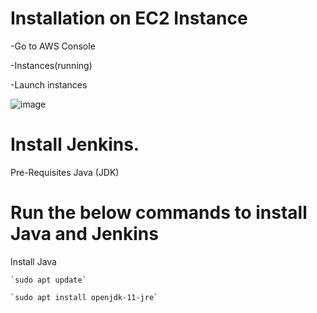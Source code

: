 # Installation on EC2 Instance

-Go to AWS Console

-Instances(running)

-Launch instances

![image](https://github.com/haneefmohamed/DevOps-Projects/assets/159698808/f049343a-ad71-430b-894c-7f5080441c0b)

# Install Jenkins.

Pre-Requisites
Java (JDK)

# Run the below commands to install Java and Jenkins

Install Java
```
`sudo apt update`

`sudo apt install openjdk-11-jre`
```
